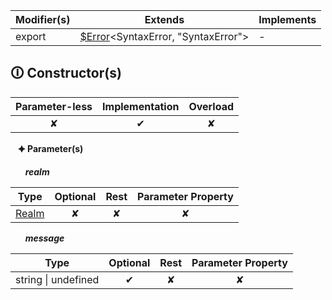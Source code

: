 | Modifier(s)                            | Extends                      | Implements                                    |
|----------------------------------------|------------------------------|-----------------------------------------------|
| export | [$Error](https://hamedfathi.gitbook.io/aurelia-2-doc-api/aot/vm/types/class/error/usderror)&lt;SyntaxError, "SyntaxError"&gt; | - |

## &#128712; Constructor(s)

| Parameter-less                         | Implementation                          | Overload                          |
|:--------------------------------------:|:---------------------------------------:|:---------------------------------:|
| ✘ | ✔ | ✘ |

&nbsp;&nbsp; **&#128966; Parameter(s)**

&nbsp;&nbsp;&nbsp;&nbsp;&nbsp; _**realm**_

| Type                        | Optional                           | Rest                          | Parameter Property                          |
|-----------------------------|:----------------------------------:|:-----------------------------:|:-------------------------------------------:|
| [Realm](https://hamedfathi.gitbook.io/aurelia-2-doc-api/aot/vm/class/realm/realm) | ✘  | ✘ | ✘ |

&nbsp;&nbsp;&nbsp;&nbsp;&nbsp; _**message**_

| Type                        | Optional                           | Rest                          | Parameter Property                          |
|-----------------------------|:----------------------------------:|:-----------------------------:|:-------------------------------------------:|
| string &#124; undefined | ✔  | ✘ | ✘ |